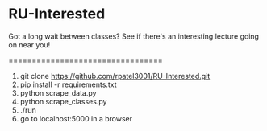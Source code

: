 # RU-Interested
Got a long wait between classes? See if there's an interesting lecture going on near you!

=================================

1. git clone https://github.com/rpatel3001/RU-Interested.git
2. pip install -r requirements.txt
3. python scrape_data.py
4. python scrape_classes.py
5. ./run
6. go to localhost:5000 in a browser

